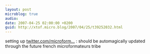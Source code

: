 ```yaml
---
layout: post
microblog: true
audio: 
date: 2007-04-25 02:00:00 +0200
guid: http://xtof.micro.blog/2007/04/25/t39252032.html
---
```

setting up [twitter.com/microform...](http://twitter.com/microformats_fr) : should be automagically updated through the future french microformateurs tribe
